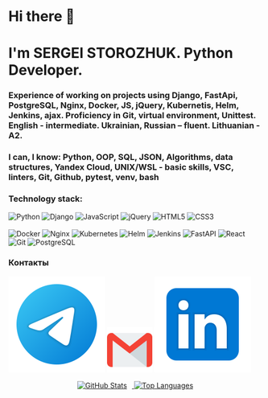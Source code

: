 # Hi there 👋
# I'm SERGEI STOROZHUK. Python Developer.
### Experience of working on projects using Django, FastApi, PostgreSQL, Nginx, Docker, JS, jQuery, Kubernetis, Helm, Jenkins, ajax. Proficiency in Git, virtual environment, Unittest. English - intermediate. Ukrainian, Russian – fluent. Lithuanian - A2.

### I can, I know: Python, OOP, SQL, JSON, Algorithms, data structures, Yandex Cloud, UNIX/WSL - basic skills, VSC, linters, Git, Github, pytest, venv, bash

### Technology stack: 
<div>
  <img src="https://cdn.jsdelivr.net/gh/devicons/devicon/icons/python/python-original.svg" alt="Python" height="40">
  <img src="https://cdn.jsdelivr.net/gh/devicons/devicon/icons/django/django-plain.svg" alt="Django" height="40">
  <img src="https://cdn.jsdelivr.net/gh/devicons/devicon/icons/javascript/javascript-original.svg" alt="JavaScript" height="40">
  <img src="https://cdn.jsdelivr.net/gh/devicons/devicon/icons/jquery/jquery-plain.svg" alt="jQuery" height="40">
  <img src="https://cdn.jsdelivr.net/gh/devicons/devicon/icons/html5/html5-original.svg" alt="HTML5" height="40">
  <img src="https://cdn.jsdelivr.net/gh/devicons/devicon/icons/css3/css3-original.svg" alt="CSS3" height="40">
</div>
<br>
<div>
  <img src="https://cdn.jsdelivr.net/gh/devicons/devicon/icons/docker/docker-original.svg" alt="Docker" height="40">
  <img src="https://cdn.jsdelivr.net/gh/devicons/devicon/icons/nginx/nginx-original.svg" alt="Nginx" height="40">
  <img src="https://cdn.jsdelivr.net/gh/devicons/devicon/icons/kubernetes/kubernetes-plain.svg" alt="Kubernetes" height="40">
  <img src="https://cdn.jsdelivr.net/gh/devicons/devicon/icons/helm/helm-original.svg" alt="Helm" height="40">
  <img src="https://cdn.jsdelivr.net/gh/devicons/devicon/icons/jenkins/jenkins-plain.svg" alt="Jenkins" height="40">
  <img src="https://fastapi.tiangolo.com/img/logo-margin/logo-teal.png" alt="FastAPI" height="40">
  <img src="https://cdn.jsdelivr.net/gh/devicons/devicon/icons/react/react-original.svg" alt="React" height="40">
  <img src="https://cdn.jsdelivr.net/gh/devicons/devicon/icons/git/git-original.svg" alt="Git" height="40">
  <img src="https://cdn.jsdelivr.net/gh/devicons/devicon/icons/postgresql/postgresql-original.svg" alt="PostgreSQL" height="40">
</div>


### Контакты
[<img src="./svg/telegram.svg">](https://t.me/AKafer82)
[<img src="./svg/gmail.svg" width="90px" height="90px">](mailto:akafer82@gmail.com)
[<img src="./svg/Linkedin.svg">](https://www.linkedin.com/in/sergey-storozhuk-2a128b244/)

<div align="center">
  <a href="https://github-readme-stats.vercel.app/api?username=akafer&hide=contribs&show_icons=true&theme=dark">
    <img src="https://github-readme-stats.vercel.app/api?username=akafer&hide=contribs&show_icons=true&theme=dark" alt="GitHub Stats" height="130" style="margin-right:10px">
  </a>
  <a href="https://github-readme-stats.vercel.app/api/top-langs/?username=akafer&layout=compact&theme=dark">
    <img src="https://github-readme-stats.vercel.app/api/top-langs/?username=akafer&layout=compact&theme=dark" alt="Top Languages" height="130">
  </a>
</div>

<!--
**AKafer/AKafer** is a ✨ _special_ ✨ repository because its `README.md` (this file) appears on your GitHub profile.

Here are some ideas to get you started:

- 🔭 I’m currently working on ...
- 🌱 I’m currently learning ...
- 👯 I’m looking to collaborate on ...
- 🤔 I’m looking for help with ...
- 💬 Ask me about ...
- 📫 How to reach me: ...
- 😄 Pronouns: ...
- ⚡ Fun fact: ...
-->
